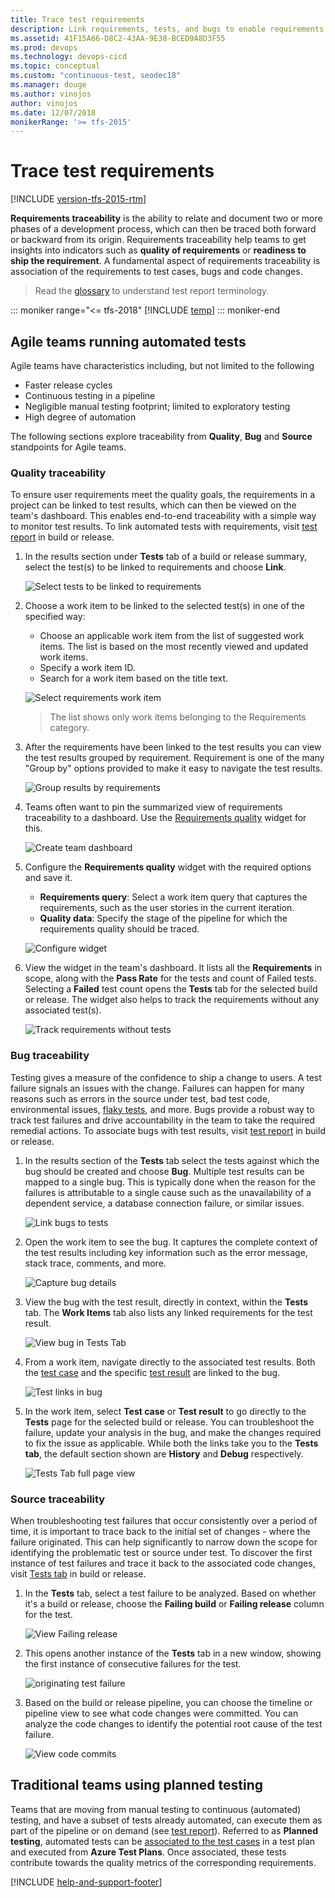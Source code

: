 ```yaml
---
title: Trace test requirements
description: Link requirements, tests, and bugs to enable requirements traceability
ms.assetid: 41F15A66-D8C2-43AA-9E38-BCED9A8D3F55
ms.prod: devops
ms.technology: devops-cicd
ms.topic: conceptual
ms.custom: "continuous-test, seodec18"
ms.manager: douge
ms.author: vinojos
author: vinojos
ms.date: 12/07/2018
monikerRange: '>= tfs-2015'
---
```


# Trace test requirements

[!INCLUDE [version-tfs-2015-rtm](../_shared/version-tfs-2015-rtm.md)]

**Requirements traceability** is the ability to relate and document two or more phases of 
a development process, which can then be traced both forward or backward from its origin.
Requirements traceability help teams to get insights into indicators such as
**quality of requirements** or **readiness to ship the requirement**.
A fundamental aspect of requirements traceability is association of the requirements to test cases, bugs and code changes.

> Read the [glossary](./test-glossary.md) to understand test report terminology.

::: moniker range="<= tfs-2018"
[!INCLUDE [temp](../_shared/concept-rename-note.md)]
::: moniker-end

<a name="agileteams"></a>
## Agile teams running automated tests 

Agile teams have characteristics including, but not limited to the following 

* Faster release cycles 
* Continuous testing in a pipeline
* Negligible manual testing footprint; limited to exploratory testing
* High degree of automation

The following sections explore traceability from **Quality**, **Bug** and **Source** standpoints for Agile teams.

<a name="qualitytraceability"></a>

### Quality traceability

To ensure user requirements meet the quality goals, the requirements
in a project can be linked to test results, which can then be viewed on the
team's dashboard. This enables end-to-end traceability with a simple way to monitor test results.
To link automated tests with requirements, visit [test report](review-continuous-test-results-after-build.md) in build or release.

1. In the results section under **Tests** tab of a build or release summary,
   select the test(s) to be linked to requirements and choose **Link**. 

   ![Select tests to be linked to requirements](_img/requirements-traceability/link-results-to-requirements.png)

2. Choose a work item to be linked to the selected test(s) in one of the specified way:

   * Choose an applicable work item from the list of suggested work items. The list is based on the most recently viewed and updated work items.
   * Specify a work item ID.
   * Search for a work item based on the title text.

   ![Select requirements work item](_img/requirements-traceability/select-workitem.png)

   > The list shows only work items belonging to the Requirements category. 

3. After the requirements have been linked to the test results you can view the test
   results grouped by requirement. Requirement is one of the many "Group by" options provided
   to make it easy to navigate the test results.

   ![Group results by requirements](_img/requirements-traceability/groupby-requirements.png)

4. Teams often want to pin the summarized view of requirements traceability to a dashboard.
   Use the [Requirements quality](../../report/dashboards/widget-catalog.md#requirements-quality-widget) widget for this.

   ![Create team dashboard](_img/requirements-traceability/team-dashboard.png)

5. Configure the **Requirements quality** widget with the required options and save it.

   * **Requirements query**: Select a work item query that captures the requirements, such as the user stories in the current iteration.
   * **Quality data**: Specify the stage of the pipeline for which the requirements quality should be traced.

   ![Configure widget](_img/requirements-traceability/configure-widget.png)

6. View the widget in the team's dashboard. It lists all the **Requirements** in scope,
   along with the **Pass Rate** for the tests and count of Failed tests. Selecting a **Failed** test
   count opens the **Tests** tab for the selected build or release.
   The widget also helps to track the requirements without any associated test(s).

   ![Track requirements without tests](_img/requirements-traceability/requirements-quality-widget.png)

<a name="bugtraceability"></a>

### Bug traceability

Testing gives a measure of the confidence to ship a change to users. A test  failure signals an issues with the change.
Failures can happen for many reasons such as errors in the source under test, bad test code, environmental issues,
[flaky tests](test-glossary.md), and more.
Bugs provide a robust way to track test failures and drive accountability in the team to take the required remedial actions.
To associate bugs with test results, visit [test report](review-continuous-test-results-after-build.md) in build or release.

1. In the results section of the **Tests** tab select the tests against which the bug should be created
   and choose **Bug**. Multiple test results can be mapped to a single bug.
   This is typically done when the reason for the failures is attributable to a single cause such as
   the unavailability of a dependent service, a database connection failure, or similar issues.

   ![Link bugs to tests](_img/requirements-traceability/link-bugs-to-tests.png)

2. Open the work item to see the bug. It captures the complete context of the test results including key information
   such as the error message, stack trace, comments, and more.

   ![Capture bug details](_img/requirements-traceability/capture-bug-details.png)

3. View the bug with the test result, directly in context, within the **Tests** tab.
   The **Work Items** tab also lists any linked requirements for the test result.

   ![View bug in Tests Tab](_img/requirements-traceability/view-bug-in-tests-tab.png)

4. From a work item, navigate directly to the associated test results.
   Both the [test case](test-glossary.md) and the specific [test result](test-glossary.md) are linked to the bug.

   ![Test links in bug](_img/requirements-traceability/test-link-in-bug.png)

5. In the work item, select **Test case** or **Test result** to go directly to the **Tests** page
   for the selected build or release. You can troubleshoot the failure, update your analysis
   in the bug, and make the changes required to fix the issue as applicable.
   While both the links take you to the **Tests tab**, the default section shown are **History** and **Debug** respectively.

   ![Tests Tab full page view](_img/requirements-traceability/redirect-to-tests-tab.png)

<a name="sourcetraceability"></a>

### Source traceability

When troubleshooting test failures that occur consistently over a period of time,
it is important to trace back to the initial set of changes - where the failure originated.
This can help significantly to narrow down the scope for identifying the problematic test or
source under test. To discover the first instance of test failures and trace it back to the associated code changes,
visit [Tests tab](review-continuous-test-results-after-build.md) in build or release.

1. In the **Tests** tab, select a test failure to be analyzed.
   Based on whether it's a build or release, choose the **Failing build** or **Failing release** column for the test. 

   ![View Failing release](_img/requirements-traceability/view-failing-release.png)

2. This opens another instance of the **Tests** tab in a new window, showing the first instance of consecutive failures for the test.

   ![originating test failure](_img/requirements-traceability/view-originating-test.png)

3. Based on the build or release pipeline, you can choose the timeline or pipeline view to see what code changes were committed.
   You can analyze the code changes to identify the potential root cause of the test failure.

   ![View code commits](_img/requirements-traceability/view-code-commits.png)

<a name="traditionalteams"></a>

## Traditional teams using planned testing

Teams that are moving from manual testing to continuous (automated) testing, and have a subset of tests already automated,
can execute them as part of the pipeline or on demand (see [test report](review-continuous-test-results-after-build.md)).
Referred to as **Planned testing**, automated tests can be [associated to the test cases](../../test/associate-automated-test-with-test-case.md)
in a test plan and executed from **Azure Test Plans**.
Once associated, these tests contribute towards the quality metrics of the corresponding requirements.

[!INCLUDE [help-and-support-footer](_shared/help-and-support-footer.md)] 
